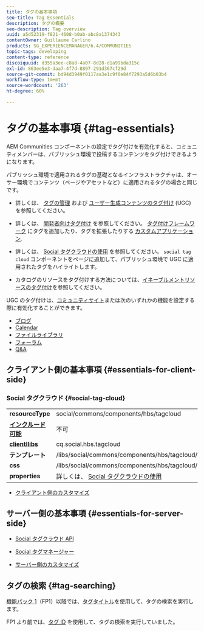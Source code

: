 ```yaml
---
title: タグの基本事項
seo-title: Tag Essentials
description: タグの概要
seo-description: Tag overview
uuid: a5d52319-f821-4608-b0ab-abc8a1374343
contentOwner: Guillaume Carlino
products: SG_EXPERIENCEMANAGER/6.4/COMMUNITIES
topic-tags: developing
content-type: reference
discoiquuid: d355a3ee-c8a8-4a07-8d28-d1a99bda315c
exl-id: 863ee5e3-daa7-4f7d-8897-291d367cf29d
source-git-commit: bd94d3949f0117aa3e1c9f0e84f7293a5d6b03b4
workflow-type: tm+mt
source-wordcount: '263'
ht-degree: 60%

---
```


# タグの基本事項 {#tag-essentials}

AEM Communities コンポーネントの設定でタグ付けを有効化すると、コミュニティメンバーは、パブリッシュ環境で投稿するコンテンツをタグ付けできるようになります。

パブリッシュ環境で適用されるタグの基礎となるインフラストラクチャは、オーサー環境でコンテンツ（ページやアセットなど）に適用されるタグの場合と同じです。

* 詳しくは、 [タグの管理](../../help/sites-administering/tags.md) および [ユーザー生成コンテンツのタグ付け](tag-ugc.md) (UGC) を参照してください。

* 詳しくは、 [開発者向けタグ付け](../../help/sites-developing/tags.md) を参照してください。 [タグ付けフレームワーク](../../help/sites-developing/framework.md) にタグを追加したり、タグを拡張したりする [カスタムアプリケーション](../../help/sites-developing/building.md).

* 詳しくは、 [Social タグクラウドの使用](tagcloud.md) を参照してください。 `social tag cloud` コンポーネントをページに追加して、パブリッシュ環境で UGC に適用されたタグをハイライトします。

* カタログのリソースをタグ付けする方法については、[イネーブルメントリソースのタグ付け](tag-resources.md)を参照してください。

UGC のタグ付けは、[コミュニティサイト](sites-console.md#tagging)または次のいずれかの機能を設定する際に有効化することができます。

* [ブログ](blog-feature.md)
* [Calendar](calendar.md)
* [ファイルライブラリ](file-library.md)
* [フォーラム](forum.md)
* [Q&amp;A](working-with-qna.md)

## クライアント側の基本事項 {#essentials-for-client-side}

### Social タグクラウド {#social-tag-cloud}

<table> 
 <tbody>
  <tr>
   <td> <strong>resourceType</strong></td> 
   <td>social/commons/components/hbs/tagcloud</td> 
  </tr>
  <tr>
   <td> <a href="scf.md#add-or-include-a-communities-component"><strong>インクルード可能</strong></a></td> 
   <td>不可</td> 
  </tr>
  <tr>
   <td> <a href="clientlibs.md"><strong>clientllibs</strong></a></td> 
   <td>cq.social.hbs.tagcloud</td> 
  </tr>
  <tr>
   <td> <strong>テンプレート</strong></td> 
   <td> /libs/social/commons/components/hbs/tagcloud/tagcloud.hbs<br /> </td> 
  </tr>
  <tr>
   <td> <strong>css</strong></td> 
   <td> /libs/social/commons/components/hbs/tagcloud/clientlibs/tagcloud.css</td> 
  </tr>
  <tr>
   <td><strong>properties</strong></td> 
   <td>詳しくは、 <a href="tagcloud.md">Social タグクラウドの使用</a></td> 
  </tr>
 </tbody>
</table>

* [クライアント側のカスタマイズ](client-customize.md)

## サーバー側の基本事項 {#essentials-for-server-side}

* [Social タグクラウド API](https://helpx.adobe.com/experience-manager/6-4/sites/developing/using/reference-materials/javadoc/com/adobe/cq/social/commons/tagcloud/api/package-summary.html)

* [Social タグマネージャー](https://helpx.adobe.com/experience-manager/6-4/sites/developing/using/reference-materials/javadoc/com/adobe/cq/social/commons/tagging/package-summary.html)

* [サーバー側のカスタマイズ](server-customize.md)

## タグの検索 {#tag-searching}

[機能パック 1](deploy-communities.md#latestfeaturepack)（FP1）以降では、[タグタイトル](../../help/sites-developing/framework.md#tag-characteristics)を使用して、タグの検索を実行します。

FP1 より前では、[タグ ID](../../help/sites-developing/framework.md#tagid) を使用して、タグの検索を実行していました。
